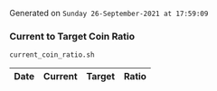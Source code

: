 Generated on `Sunday 26-September-2021 at 17:59:09`

### Current to Target Coin Ratio
`current_coin_ratio.sh`

Date|Current|Target|Ratio
---|---|---|---
